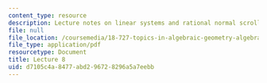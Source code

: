 ```yaml
---
content_type: resource
description: Lecture notes on linear systems and rational normal scrolls.
file: null
file_location: /coursemedia/18-727-topics-in-algebraic-geometry-algebraic-surfaces-spring-2008/d7105c4a8477abd296728296a5a7eebb_lect8.pdf
file_type: application/pdf
resourcetype: Document
title: Lecture 8
uid: d7105c4a-8477-abd2-9672-8296a5a7eebb
---
```


